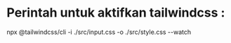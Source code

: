 # Perintah untuk aktifkan tailwindcss : 

npx @tailwindcss/cli -i ./src/input.css -o ./src/style.css --watch